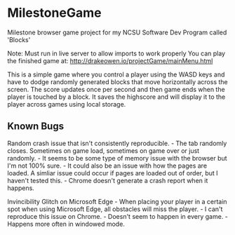 # MilestoneGame
Milestone browser game project for my NCSU Software Dev Program called 'Blocks'

Note: Must run in live server to allow imports to work properly
You can play the finished game at: http://drakeowen.io/projectGame/mainMenu.html

This is a simple game where you control a player using the WASD keys and have to dodge randomly generated blocks that move horizontally across the screen.
The score updates once per second and then game ends when the player is touched by a block. 
It saves the highscore and will display it to the player across games using local storage.

Known Bugs
-------------------
Random crash issue that isn't consistently reproducible.
    - The tab randomly closes. Sometimes on game load, sometimes on game over or just randomly. 
    - It seems to be some type of memory issue with the browser but I'm not 100% sure.
    - It could also be an issue with how the pages are loaded. A simliar issue could occur if pages are loaded out of order, but I haven't tested this.
    - Chrome doesn't generate a crash report when it happens.

Invincibility Glitch on Microsoft Edge
    - When placing your player in a certain spot when using Microsoft Edge, all obstacles will miss the player.
    - I can't reproduce this issue on Chrome.
    - Doesn't seem to happen in every game.
    - Happens more often in windowed mode. 
